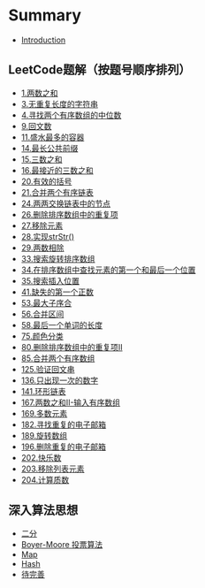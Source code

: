 # Summary

* [Introduction](README.md)

## LeetCode题解（按题号顺序排列）

* [1.两数之和](docs/1.两数之和.md)
* [3.无重复长度的字符串](docs/3.无重复字符的最长子串.md)
* [4.寻找两个有序数组的中位数](docs/4.寻找两个有序数组的中位数.md)
* [9.回文数](docs/9.回文数.md)
* [11.盛水最多的容器](docs/11.盛水最多的容器.md)
* [14.最长公共前缀](docs/14.最长公共前缀.md)
* [15.三数之和](docs/15.三数之和.md)
* [16.最接近的三数之和](docs/16.最接近的三数之和.md)
* [20.有效的括号](docs/20.有效的括号.md)
* [21.合并两个有序链表](docs/21.合并两个有序链表.md)
* [24.两两交换链表中的节点](docs/24.两两交换链表中的节点.md)
* [26.删除排序数组中的重复项](docs/26.删除排序数组中的重复项.md)
* [27.移除元素](docs/27.移除元素.md)
* [28.实现strStr()](docs/28.实现strStr.md)
* [29.两数相除](docs/29.两数相除.md)
* [33.搜索旋转排序数组](docs/33.搜索旋转排序数组.md)
* [34.在排序数组中查找元素的第一个和最后一个位置](docs/34.在排序数组中查找元素的第一个和最后一个位置.md)
* [35.搜索插入位置](docs/35.搜索插入位置.md)
* [41.缺失的第一个正数](docs/41.缺失的第一个正数.md)
* [53.最大子序合](docs/53.最大子序合.md)
* [56.合并区间](docs/56.合并区间.md)
* [58.最后一个单词的长度](docs/58.最后一个单词的长度.md)
* [75.颜色分类](docs/75.颜色分类.md)
* [80.删除排序数组中的重复项II](docs/80.删除排序数组中的重复项II.md)
* [85.合并两个有序数组](docs/85.合并两个有序数组.md)
* [125.验证回文串](docs/125.验证回文串.md)
* [136.只出现一次的数字](docs/136.只出现一次的数字.md)
* [141.环形链表](docs/141.环形链表.md)
* [167.两数之和II-输入有序数组](docs/167.两数之和II-输入有序数组.md)
* [169.多数元素](docs/169.多数元素.md)
* [182.寻找重复的电子邮箱](docs/182.寻找重复的电子邮箱.md)
* [189.旋转数组](docs/189.旋转数组.md)
* [196.删除重复的电子邮箱](docs/196.删除重复的电子邮箱.md)
* [202.快乐数](docs/202.快乐数.md)
* [203.移除列表元素](docs/203.移除列表元素.md)
* [204.计算质数](docs/204.计算质数.md)

## 深入算法思想
* [二分]()
* [Boyer-Moore 投票算法]()
* [Map]()
* [Hash]()
* [待完善]()